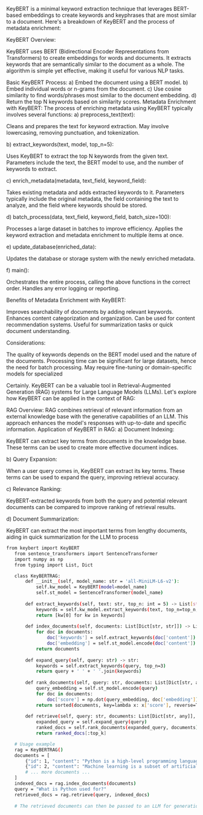 KeyBERT is a minimal keyword extraction technique that leverages BERT-based embeddings to create keywords and keyphrases that are most similar to a document. Here's a breakdown of KeyBERT and the process of metadata enrichment:

KeyBERT Overview:

KeyBERT uses BERT (Bidirectional Encoder Representations from Transformers) to create embeddings for words and documents.
It extracts keywords that are semantically similar to the document as a whole.
The algorithm is simple yet effective, making it useful for various NLP tasks.


Basic KeyBERT Process:
a) Embed the document using a BERT model.
b) Embed individual words or n-grams from the document.
c) Use cosine similarity to find words/phrases most similar to the document embedding.
d) Return the top N keywords based on similarity scores.
Metadata Enrichment with KeyBERT:
The process of enriching metadata using KeyBERT typically involves several functions:
a) preprocess_text(text):

Cleans and prepares the text for keyword extraction.
May involve lowercasing, removing punctuation, and tokenization.

b) extract_keywords(text, model, top_n=5):

Uses KeyBERT to extract the top N keywords from the given text.
Parameters include the text, the BERT model to use, and the number of keywords to extract.

c) enrich_metadata(metadata, text_field, keyword_field):

Takes existing metadata and adds extracted keywords to it.
Parameters typically include the original metadata, the field containing the text to analyze, and the field where keywords should be stored.

d) batch_process(data, text_field, keyword_field, batch_size=100):

Processes a large dataset in batches to improve efficiency.
Applies the keyword extraction and metadata enrichment to multiple items at once.

e) update_database(enriched_data):

Updates the database or storage system with the newly enriched metadata.

f) main():

Orchestrates the entire process, calling the above functions in the correct order.
Handles any error logging or reporting.


Benefits of Metadata Enrichment with KeyBERT:

Improves searchability of documents by adding relevant keywords.
Enhances content categorization and organization.
Can be used for content recommendation systems.
Useful for summarization tasks or quick document understanding.


Considerations:

The quality of keywords depends on the BERT model used and the nature of the documents.
Processing time can be significant for large datasets, hence the need for batch processing.
May require fine-tuning or domain-specific models for specialized

Certainly. KeyBERT can be a valuable tool in Retrieval-Augmented Generation (RAG) systems for Large Language Models (LLMs). Let's explore how KeyBERT can be applied in the context of RAG:

RAG Overview:
RAG combines retrieval of relevant information from an external knowledge base with the generative capabilities of an LLM. This approach enhances the model's responses with up-to-date and specific information.
Application of KeyBERT in RAG:
a) Document Indexing:

KeyBERT can extract key terms from documents in the knowledge base.
These terms can be used to create more effective document indices.

b) Query Expansion:

When a user query comes in, KeyBERT can extract its key terms.
These terms can be used to expand the query, improving retrieval accuracy.

c) Relevance Ranking:

KeyBERT-extracted keywords from both the query and potential relevant documents can be compared to improve ranking of retrieval results.

d) Document Summarization:

KeyBERT can extract the most important terms from lengthy documents, aiding in quick summarization for the LLM to process


```bash
from keybert import KeyBERT
   from sentence_transformers import SentenceTransformer
   import numpy as np
   from typing import List, Dict

   class KeyBERTRAG:
       def __init__(self, model_name: str = 'all-MiniLM-L6-v2'):
           self.kw_model = KeyBERT(model=model_name)
           self.st_model = SentenceTransformer(model_name)
       
       def extract_keywords(self, text: str, top_n: int = 5) -> List[str]:
           keywords = self.kw_model.extract_keywords(text, top_n=top_n, stop_words='english')
           return [kw[0] for kw in keywords]
       
       def index_documents(self, documents: List[Dict[str, str]]) -> List[Dict[str, any]]:
           for doc in documents:
               doc['keywords'] = self.extract_keywords(doc['content'])
               doc['embedding'] = self.st_model.encode(doc['content'])
           return documents
       
       def expand_query(self, query: str) -> str:
           keywords = self.extract_keywords(query, top_n=3)
           return query + ' ' + ' '.join(keywords)
       
       def rank_documents(self, query: str, documents: List[Dict[str, any]]) -> List[Dict[str, any]]:
           query_embedding = self.st_model.encode(query)
           for doc in documents:
               doc['score'] = np.dot(query_embedding, doc['embedding'])
           return sorted(documents, key=lambda x: x['score'], reverse=True)
       
       def retrieve(self, query: str, documents: List[Dict[str, any]], top_k: int = 3) -> List[Dict[str, any]]:
           expanded_query = self.expand_query(query)
           ranked_docs = self.rank_documents(expanded_query, documents)
           return ranked_docs[:top_k]

   # Usage example
   rag = KeyBERTRAG()
   documents = [
       {"id": 1, "content": "Python is a high-level programming language."},
       {"id": 2, "content": "Machine learning is a subset of artificial intelligence."},
       # ... more documents ...
   ]
   indexed_docs = rag.index_documents(documents)
   query = "What is Python used for?"
   retrieved_docs = rag.retrieve(query, indexed_docs)
   
   # The retrieved documents can then be passed to an LLM for generation

```
